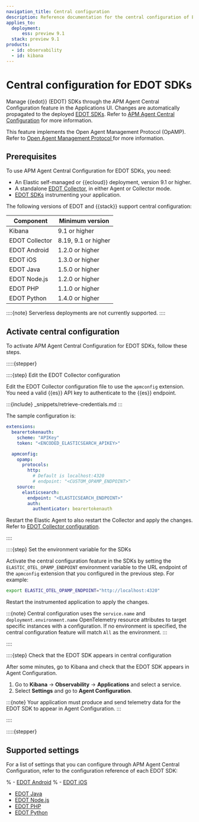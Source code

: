 ```yaml
---
navigation_title: Central configuration
description: Reference documentation for the central configuration of EDOT SDKs.
applies_to:
  deployment:
      ess: preview 9.1
  stack: preview 9.1
products:
  - id: observability
  - id: kibana
---
```


# Central configuration for EDOT SDKs

Manage {{edot}} (EDOT) SDKs through the APM Agent Central Configuration feature in the Applications UI. Changes are automatically propagated to the deployed [EDOT SDKs](/reference/edot-sdks/index.md). Refer to [APM Agent Central Configuration](docs-content://solutions/observability/apm/apm-agent-central-configuration.md) for more information.

This feature implements the Open Agent Management Protocol (OpAMP). Refer to [Open Agent Management Protocol
](https://opentelemetry.io/docs/specs/opamp/) for more information.

## Prerequisites

To use APM Agent Central Configuration for EDOT SDKs, you need:

* An Elastic self-managed or {{ecloud}} deployment, version 9.1 or higher.
* A standalone [EDOT Collector](/reference/edot-collector/index.md), in either Agent or Collector mode.
* [EDOT SDKs](/reference/edot-sdks/index.md) instrumenting your application.

The following versions of EDOT and {{stack}} support central configuration:

| Component | Minimum version |
|-----------|----------------|
| Kibana | 9.1 or higher |
| EDOT Collector | 8.19, 9.1 or higher |
| EDOT Android | 1.2.0 or higher |
| EDOT iOS | 1.3.0 or higher |
| EDOT Java | 1.5.0 or higher |
| EDOT Node.js | 1.2.0 or higher |
| EDOT PHP | 1.1.0 or higher |
| EDOT Python | 1.4.0 or higher |

::::{note}
Serverless deployments are not currently supported.
::::

## Activate central configuration

To activate APM Agent Central Configuration for EDOT SDKs, follow these steps.

:::::{stepper}

::::{step} Edit the EDOT Collector configuration

Edit the EDOT Collector configuration file to use the `apmconfig` extension. You need a valid {{es}} API key to authenticate to the {{es}} endpoint. 

:::{include} _snippets/retrieve-credentials.md
:::

The sample configuration is:

```yaml
extensions:
  bearertokenauth:
    scheme: "APIKey"
    token: "<ENCODED_ELASTICSEARCH_APIKEY>"

  apmconfig:
    opamp:
      protocols:
        http:
          # Default is localhost:4320
          # endpoint: "<CUSTOM_OPAMP_ENDPOINT>"
    source:
      elasticsearch:
        endpoint: "<ELASTICSEARCH_ENDPOINT>"
        auth:
          authenticator: bearertokenauth
```

Restart the Elastic Agent to also restart the Collector and apply the changes. Refer to [EDOT Collector configuration](/reference/edot-collector/config/default-config-standalone.md#central-configuration).

::::

::::{step} Set the environment variable for the SDKs

Activate the central configuration feature in the SDKs by setting the `ELASTIC_OTEL_OPAMP_ENDPOINT` environment variable to the URL endpoint of the `apmconfig` extension that you configured in the previous step. For example:

```sh
export ELASTIC_OTEL_OPAMP_ENDPOINT="http://localhost:4320"
```

Restart the instrumented application to apply the changes.

:::{note}
Central configuration uses the `service.name` and `deployment.environment.name` OpenTelemetry resource attributes to target specific instances with a configuration. If no environment is specified, the central configuration feature will match `All` as the environment.
:::

::::

::::{step} Check that the EDOT SDK appears in central configuration

After some minutes, go to Kibana and check that the EDOT SDK appears in Agent Configuration.

1. Go to **Kibana** → **Observability** → **Applications** and select a service.
2. Select **Settings** and go to **Agent Configuration**.

:::{note}
Your application must produce and send telemetry data for the EDOT SDK to appear in Agent Configuration.
:::

::::

:::::{stepper}

## Supported settings

For a list of settings that you can configure through APM Agent Central Configuration, refer to the configuration reference of each EDOT SDK:

% - [EDOT Android](/reference/edot-sdks/android/configuration.md#central-configuration)
% - [EDOT iOS](/reference/edot-sdks/ios/configuration.md#central-configuration)
- [EDOT Java](/reference/edot-sdks/java/configuration.md#central-configuration)
- [EDOT Node.js](/reference/edot-sdks/nodejs/configuration.md#central-configuration)
- [EDOT PHP](/reference/edot-sdks/php/configuration.md#central-configuration)
- [EDOT Python](/reference/edot-sdks/python/configuration.md#central-configuration)
